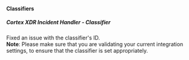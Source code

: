 #### Classifiers
##### Cortex XDR Incident Handler - Classifier
Fixed an issue with the classifier's ID.   
**Note**: Please make sure that you are validating your current integration settings, to ensure that the classifier is set appropriately.